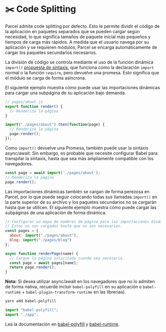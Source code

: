 # ✂️ Code Splitting

Parcel admite code splitting por defecto. Esto le permite dividir el código de la aplicación en paquetes separados que se pueden cargar según necesidad, lo que significa tamaños de paquete inicial más pequeños y tiempos de carga más rápidos. A medida que el usuario navega por su aplicación y se requieren módulos, Parcel se encarga automáticamente de cargar los paquetes secundarios necesarios.

La división de código se controla mediante el uso de la función dinámica `import()` [propuesta de sintaxis](https://github.com/tc39/proposal-dynamic-import), que funciona como la declaración `import` normal o la función `require`, pero devuelve una promesa. Esto significa que el módulo se carga de forma asíncrona.

El siguiente ejemplo muestra cómo puede usar las importaciones dinámicas para cargar una subpágina de su aplicación bajo demanda.

```javascript
// pages/about.js
export function render() {
  // Renderiza la página
}
```

```javascript
import("./pages/about").then(function(page) {
  // Renderiza la página
  page.render();
});
```

Como `import()` devuelve una Promesa, también puede usar la sintaxis async/await. Sin embargo, es probable que necesite configurar Babel para transpilar la sintaxis, hasta que sea más ampliamente compatible con los navegadores.

```javascript
const page = await import('./pages/about');
// Renderiza la página
page.render();
```

Las importaciones dinámicas también se cargan de forma perezosa en Parcel, por lo que puede seguir colocando todas sus llamadas `import()` en la parte superior de su archivo y los paquetes secundarios no se cargarán hasta que se utilicen. El siguiente ejemplo muestra cómo puede cargar las subpáginas de una aplicación de forma dinámica.

```javascript
// Configurar un mapa de nombres de página para las importaciones dinámicas.
// Estos no son cargados hasta que no son necesarios.
const pages = {
  about: import("./pages/about"),
  blog: import("./pages/blog")
};

async function renderPage(name) {
  // Cargue la página solicitada cuando sea necesaria.
  const page = await pages[name];
  return page.render();
}
```

**Nota:** Si desea utilizar async/await en los navegadores que no lo admiten de forma nativa, recuerde incluir `babel-polyfill` en su aplicación o `babel-runtime` + `babel-plugin-transform-runtime` en las librerias).

```bash
yarn add babel-polyfill
```

```javascript
import "babel-polyfill";
import "./app";
```

Lea la documentación en [babel-polyfill](http://babeljs.io/docs/usage/polyfill) y [babel-runtime](http://babeljs.io/docs/plugins/transform-runtime).
